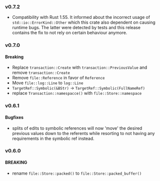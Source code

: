 ### v0.7.2

- Compatibility with Rust 1.55. It informed about the incorrect usage of `std::io::ErrorKind::Other` which this crate also dependent on causing
  runtime bugs. The latter were detected by tests and this release contains the fix to not rely on certain behaviour anymore.

### v0.7.0

#### Breaking

* Replace `transaction::Create` with `transaction::PreviousValue` and remove `transaction::Create`
* Remove `file::Reference` in favor of `Reference`
* Move `file::log::Line` to `log::Line`
* `TargetRef::Symbolic(&BStr)` -> `TargetRef::Symbolic(FullNameRef)`
* replace `Transaction::namespacce()` with `file::Store::namespace`

### v0.6.1

#### Bugfixes

* splits of edits to symbolic references will now 'move' the desired previous values down to the
  referents while resorting to not having any requirements in the symbolic ref instead.

### v0.6.0

#### BREAKING

- rename `file::Store::packed()` to `file::Store::packed_buffer()`
